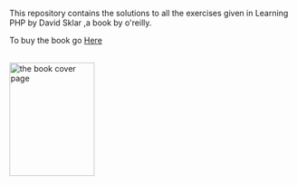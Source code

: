 This repository contains the solutions to all the exercises given in Learning PHP by David Sklar ,a book by o'reilly.
<p>To buy the book go <a href="https://www.amazon.com/Learning-PHP-5-David-Sklar/dp/0596005601">Here</a></p>
<br />
<img src="https://images-na.ssl-images-amazon.com/images/I/51XWDNca%2BPL._SX379_BO1,204,203,200_.jpg" alt="the book cover page" height="200" width="150"/>
